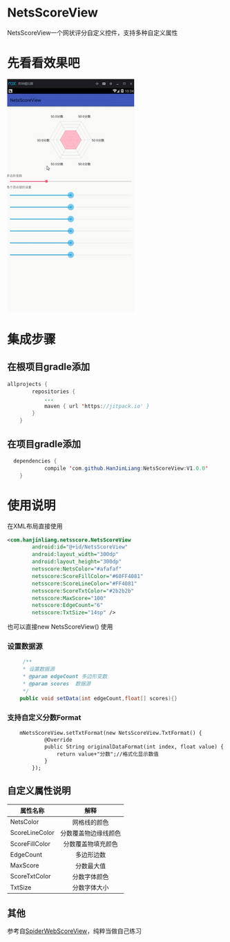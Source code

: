 # NetsScoreView
NetsScoreView一个网状评分自定义控件，支持多种自定义属性
# 先看看效果吧
![img](https://github.com/HanJinLiang/NetsScoreView/blob/master/NetsScoreView.gif)
# 集成步骤
## 在根项目gradle添加
``` java
allprojects {
		repositories {
			...
			maven { url 'https://jitpack.io' }
		}
	}
```
## 在项目gradle添加
``` java
  dependencies {
	        compile 'com.github.HanJinLiang:NetsScoreView:V1.0.0'
	}
```
# 使用说明
在XML布局直接使用
```xml
<com.hanjinliang.netsscore.NetsScoreView
        android:id="@+id/NetsScoreView"
        android:layout_width="300dp"
        android:layout_height="300dp"
        netsscore:NetsColor="#afafaf"
        netsscore:ScoreFillColor="#60FF4081"
        netsscore:ScoreLineColor="#FF4081"
        netsscore:ScoreTxtColor="#2b2b2b"
        netsscore:MaxScore="100"
        netsscore:EdgeCount="6"
        netsscore:TxtSize="14sp" />
```
也可以直接new NetsScoreView() 使用
### 设置数据源
``` java
     /**
     * 设置数据源
     * @param edgeCount 多边形变数
     * @param scores  数据源
     */
    public void setData(int edgeCount,float[] scores){}
```
### 支持自定义分数Format
``` 
    mNetsScoreView.setTxtFormat(new NetsScoreView.TxtFormat() {
            @Override
            public String originalDataFormat(int index, float value) {
                return value+"分数";//格式化显示数值
            }
        });
```
## 自定义属性说明
| 属性名称       | 解释         |
| ------------- |:-------------:|
| NetsColor     | 网格线的颜色 | 
| ScoreLineColor| 分数覆盖物边缘线颜色|
| ScoreFillColor | 分数覆盖物填充颜色     |
| EdgeCount | 多边形边数     |
| MaxScore | 分数最大值    |
| ScoreTxtColor | 分数字体颜色|
| TxtSize | 分数字体大小     |

## 其他
参考自[SpiderWebScoreView](https://github.com/xiaopansky/SpiderWebScoreView)，纯粹当做自己练习
